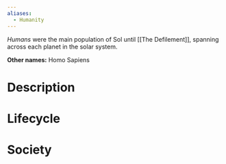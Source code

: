 ```yaml
---
aliases:
  - Humanity
---
```

*Humans* were the main population of Sol until [[The Defilement]], spanning across each planet in the solar system.

**Other names:** Homo Sapiens

# Description

# Lifecycle

# Society

